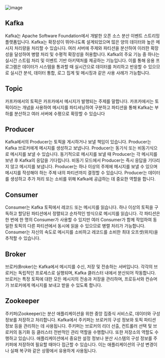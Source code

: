 ![image](https://github.com/jenny5587/TIL/assets/103649749/4fcbea98-e92f-41d3-af17-b32af8364d2f)

## Kafka
Kafka는 Apache Software Foundation에서 개발한 오픈 소스 분산 이벤트 스트리밍 플랫폼입니다. 
Kafka는 확장성이 뛰어나도록 설계되었으며 많은 양의 데이터와 높은 메시지 처리량을 처리할 수 있습니다. 여러 서버에 주제와 파티션을 분산하여 이러한 확장성을 달성하여 병렬 처리 및 수평적 확장성을 허용합니다.
Kafka의 주요 기능 중 하나는 실시간 스트림 처리 및 이벤트 기반 아키텍처를 제공하는 기능입니다. 
이를 통해 응용 프로그램은 데이터가 시스템을 통과할 때 실시간으로 데이터를 처리하고 반응할 수 있으므로 실시간 분석, 데이터 통합, 로그 집계 및 메시징과 같은 사용 사례가 가능합니다.

## Topic
카프카에서의 토픽은 카프카에서 메시지가 발행되는 주제를 말합니다. 
카프카에서는 토픽이라는 개념을 사용하여 메시지를 파티셔닝하여 구분하고 
파티션을 통해 Kafka는 부하를 분산하고 여러 서버에 수평으로 확장할 수 있습니다

## Producer
Kafka에서의 Producer는 토픽을 게시하거나 보낼 책임이 있습니다. Producer는 Kafka 브로커에게 메시지를 생성하고 보냅니다. 
Producer는 동기식 또는 비동기식으로 메시지를 보낼 수 있습니다. 동기적으로 메시지를 보낼 때 Producer는 각 메시지를 보낸 후 Kafka의 응답을 기다립니다. 
비동기 모드에서 Producer는 즉시 응답을 기다리지 않고 메시지를 보냅니다. Producer는 하나 이상의 주제에 메시지를 보낼 수 있으며 메시지를 작성해야 하는 주제 내의 파티션까지 결정할 수 있습니다. 
Producer는 데이터를 생성하고 추가 처리 또는 소비를 위해 Kafka에 공급하는 데 중요한 역할을 합니다.

## Consumer
Consumer는 Kafka 토픽에서 레코드 또는 메시지를 읽습니다.
하나 이상의 토픽을 구독하고 할당된 파티션에서 정렬되고 순차적인 방식으로 메시지를 읽습니다. 
각 파티션은 한 번에 한 명의 Consumer가 사용할 수 있지만 여러 Consumer가 함께 작업하여 동일한 토픽의 다른 파티션에서 동시에 읽을 수 있으므로 병렬 처리가 가능합니다. 
Consumer는 자신의 속도로 메시지를 소비하고 레코드를 소비한 최대 오프셋(위치)을 추적할 수 있습니다.

## Broker
브로커(Broker)는 Kafka에서 메시지를 수신, 저장 및 전송하는 서버입니다. 각각의 브로커는 독립적인 프로세스로 실행되며, Kafka 클러스터 내에서 분산되어 작동합니다. 
브로커는 특정 토픽에 대한 모든 메시지의 전송과 저장을 관리하며, 프로듀서와 컨슈머가 브로커에게 메시지를 보내고 받을 수 있도록 합니다.

## Zookeeper
주키퍼(Zookeeper)는 분산 애플리케이션을 위한 중앙 집중식 서비스로, 데이터와 구성 정보를 저장하고 처리합니다. 
Kafka에서 주키퍼는 브로커의 구성 정보와 토픽 파티션 정보 등을 관리하는 데 사용됩니다. 
주키퍼는 브로커의 리더 선출, 컨트롤러 선택 및 브로커의 동기화 등 클러스터 전반적인 관리 역할을 수행합니다.
또한 저장소의 역할도 수행하고 있습니다. 애플리케이션에서 중요한 설정 정보나 분산 시스템의 구성 정보를 주키퍼에 저장하여 필요할 때마다 접근할 수 있습니다. 
이는 애플리케이션의 구성 변경이나 실패 복구와 같은 상황에서 유용하게 사용됩니다.

